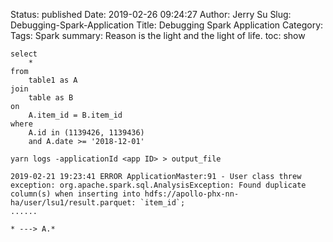 Status: published
Date: 2019-02-26 09:24:27
Author: Jerry Su
Slug: Debugging-Spark-Application
Title: Debugging Spark Application
Category: 
Tags: Spark
summary: Reason is the light and the light of life.
toc: show

```
select
    *
from
    table1 as A
join
    table as B
on
    A.item_id = B.item_id
where
    A.id in (1139426, 1139436)
    and A.date >= '2018-12-01'
```

`yarn logs -applicationId <app ID> > output_file`

```
2019-02-21 19:23:41 ERROR ApplicationMaster:91 - User class threw exception: org.apache.spark.sql.AnalysisException: Found duplicate column(s) when inserting into hdfs://apollo-phx-nn-ha/user/lsu1/result.parquet: `item_id`;
......
```

```
* ---> A.*
```